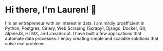 # Hi there, I'm Lauren! 👋

I'm an entrepreneur with an interest in data. I am mildly proefficient in Python, Postgres, Celery, Web Scraping (Scrapy), Django, Docker, Git, AlpineJS, HTMX, and JavaScript. I have built a few applications that automate data processes. I enjoy creating simple and scalable solutions that solve real problems.
